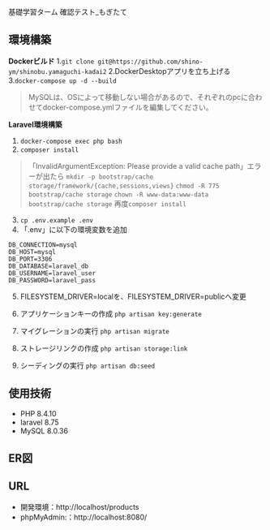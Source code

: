  基礎学習ターム 確認テスト_もぎたて
## 環境構築
**Dockerビルド**
1.`git clone git@https://github.com/shino-ym/shinobu.yamaguchi-kadai2`
2.DockerDesktopアプリを立ち上げる
3.`docker-compose up -d --build`
> MySQLは、OSによって移動しない場合があるので、それぞれのpcに合わせてdocker-compose.ymlファイルを編集してください。

**Laravel環境構築**
1. `docker-compose exec php bash`
2. `composer install`
>「InvalidArgumentException: Please provide a valid cache path」エラーが出たら
`mkdir -p bootstrap/cache storage/framework/{cache,sessions,views}`
`chmod -R 775 bootstrap/cache storage`
`chown -R www-data:www-data bootstrap/cache storage`
再度`composer install`

3. `cp .env.example .env`
4. 「.env」に以下の環境変数を追加
```
DB_CONNECTION=mysql
DB_HOST=mysql
DB_PORT=3306
DB_DATABASE=laravel_db
DB_USERNAME=laravel_user
DB_PASSWORD=laravel_pass
```
5. FILESYSTEM_DRIVER=localを、FILESYSTEM_DRIVER=publicへ変更


6. アプリケーションキーの作成
`php artisan key:generate`
7. マイグレーションの実行
`php artisan migrate`
8. ストレージリンクの作成
`php artisan storage:link`
9. シーディングの実行
`php artisan db:seed`

## 使用技術
- PHP 8.4.10
- laravel 8.75
- MySQL 8.0.36

## ER図

## URL
- 開発環境：http://localhost/products
- phpMyAdmin:：http://localhost:8080/
